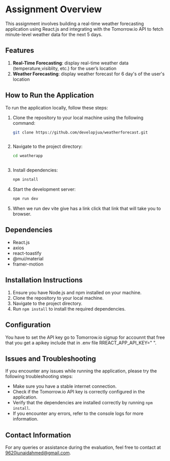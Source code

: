 # Assignment Overview

This assignment involves building a real-time weather forecasting application using React.js and integrating with the Tomorrow.io API to fetch minute-level weather data for the next 5 days.

## Features
1. **Real-Time Forecasting**: display real-time weather data (temperature,visiblity, etc.) for the user’s location
2. **Weather Forecasting**: display weather forecast for 6 day's of the user's location


## How to Run the Application

To run the application locally, follow these steps:

1. Clone the repository to your local machine using the following command:
    ```bash
   git clone https://github.com/developjua/weatherforecast.git



2. Navigate to the project directory:
    ```bash
    cd weatherapp



3. Install dependencies:
    ```bash
    npm install


4. Start the development server:
    ```bash
   npm run dev 


5. When we run dev vite give has a link click that link that will take you to browser.

## Dependencies

- React.js
- axios
- react-toastify
- @mui/material
- framer-motion

## Installation Instructions

1. Ensure you have Node.js and npm installed on your machine.
2. Clone the repository to your local machine.
3. Navigate to the project directory.
4. Run `npm install` to install the required dependencies.

## Configuration

You have to set the API key go to Tomorrow.io signup for accounnt that free that you get a apikey include that in .env file
RREACT_APP_API_KEY=" ".

## Issues and Troubleshooting

If you encounter any issues while running the application, please try the following troubleshooting steps:

- Make sure you have a stable internet connection.
- Check if the Tomorrow.io API key is correctly configured in the application.
- Verify that the dependencies are installed correctly by running `npm install`.
- If you encounter any errors, refer to the console logs for more information.

## Contact Information

For any queries or assistance during the evaluation, feel free to contact at 9620junaidahmed@gmail.com.

